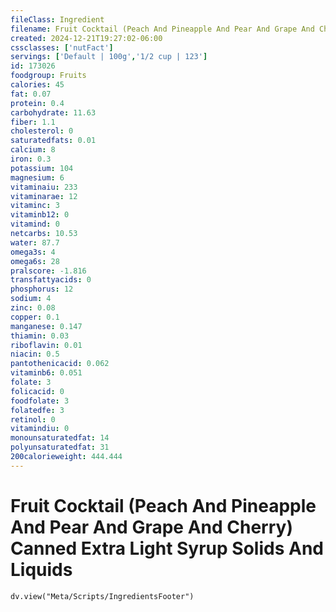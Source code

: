 ```yaml
---
fileClass: Ingredient
filename: Fruit Cocktail (Peach And Pineapple And Pear And Grape And Cherry) Canned Extra Light Syrup Solids And Liquids
created: 2024-12-21T19:27:02-06:00
cssclasses: ['nutFact']
servings: ['Default | 100g','1/2 cup | 123']
id: 173026
foodgroup: Fruits
calories: 45
fat: 0.07
protein: 0.4
carbohydrate: 11.63
fiber: 1.1
cholesterol: 0
saturatedfats: 0.01
calcium: 8
iron: 0.3
potassium: 104
magnesium: 6
vitaminaiu: 233
vitaminarae: 12
vitaminc: 3
vitaminb12: 0
vitamind: 0
netcarbs: 10.53
water: 87.7
omega3s: 4
omega6s: 28
pralscore: -1.816
transfattyacids: 0
phosphorus: 12
sodium: 4
zinc: 0.08
copper: 0.1
manganese: 0.147
thiamin: 0.03
riboflavin: 0.01
niacin: 0.5
pantothenicacid: 0.062
vitaminb6: 0.051
folate: 3
folicacid: 0
foodfolate: 3
folatedfe: 3
retinol: 0
vitamindiu: 0
monounsaturatedfat: 14
polyunsaturatedfat: 31
200calorieweight: 444.444
---
```


# Fruit Cocktail (Peach And Pineapple And Pear And Grape And Cherry) Canned Extra Light Syrup Solids And Liquids

```dataviewjs
dv.view("Meta/Scripts/IngredientsFooter")
```